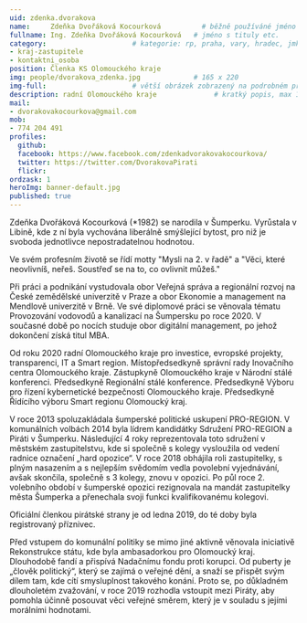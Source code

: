 ```yaml
---
uid: zdenka.dvorakova
name:     Zdeňka Dvořáková Kocourková          # běžně používáné jméno
fullname: Ing. Zdeňka Dvořáková Kocourková   # jméno s tituly etc.
category:                     # kategorie: rp, praha, vary, hradec, jmk, senat
- kraj-zastupitele
- kontaktni_osoba
position: Členka KS Olomouckého kraje
img: people/dvorakova_zdenka.jpg             # 165 x 220
img-full:                     # větší obrázek zobrazený na podrobném profilu
description: radní Olomouckého kraje              # kratký popis, max 160 znaků
mail: 
- dvorakovakocourkova@gmail.com
mob:         
- 774 204 491
profiles:
  github:
  facebook: https://www.facebook.com/zdenkadvorakovakocourkova/
  twitter: https://twitter.com/DvorakovaPirati        
  flickr:
ordzask: 1       
heroImg: banner-default.jpg
published: true
---
```

Zdeňka Dvořáková Kocourková (*1982) se narodila v Šumperku. Vyrůstala v Libině, kde z ní byla vychována liberálně smýšlející bytost, pro niž je svoboda jednotlivce nepostradatelnou hodnotou.

Ve svém profesním životě se řídí motty "Mysli na 2. v řadě" a "Věci, které neovlivníš, neřeš. Soustřeď se na to, co ovlivnit můžeš."

Při práci a podnikání vystudovala obor Veřejná správa a regionální rozvoj na České zemědělské univerzitě v Praze a obor Ekonomie a management na Mendlově univerzitě v Brně. Ve své diplomové práci se věnovala tématu Provozování vodovodů a kanalizací na Šumpersku po roce 2020. V současné době po nocích studuje obor digitální management, po jehož dokončení získá titul MBA.

Od roku 2020 radní Olomouckého kraje pro investice, evropské projekty, transparenci, IT a Smart region. Místopředsedkyně správní rady Inovačního centra Olomouckého kraje. Zástupkyně Olomouckého kraje v Národní stálé konferenci. Předsedkyně Regionální stálé konference. Předsedkyně Výboru pro řízení kybernetické bezpečnosti Olomouckého kraje. Předsedkyně Řídícího výboru Smart regionu Olomoucký kraj.

V roce 2013 spoluzakládala šumperské politické uskupení PRO-REGION. V komunálních volbách 2014 byla lídrem kandidátky Sdružení PRO-REGION a Piráti v Šumperku. Následující 4 roky reprezentovala toto sdružení v městském zastupitelstvu, kde si společně s kolegy vysloužila od vedení radnice označení „hard opozice“. V roce 2018 obhájila roli zastupitelky, s plným nasazením a s nejlepším svědomím vedla povolební vyjednávání, avšak skončila, společně s 3 kolegy, znovu v opozici. Po půl roce 2. volebního období v šumperské opozici rezignovala na mandát zastupitelky města Šumperka a přenechala svoji funkci kvalifikovanému kolegovi.

Oficiální členkou pirátské strany je od ledna 2019, do té doby byla registrovaný příznivec.

Před vstupem do komunální politiky se mimo jiné aktivně věnovala iniciativě Rekonstrukce státu, kde byla ambasadorkou pro Olomoucký kraj. Dlouhodobě fandí a přispívá Nadačnímu fondu proti korupci. Od puberty je „člověk politický“, který se zajímá o veřejné dění, a snaží se přispět svým dílem tam, kde cítí smysluplnost takového konání. Proto se, po důkladném dlouholetém zvažování, v roce 2019 rozhodla vstoupit mezi Piráty, aby pomohla účinně posouvat věci veřejné směrem, který je v souladu s jejími morálními hodnotami.
